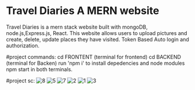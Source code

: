 # Travel Diaries A MERN website
 Travel Diaries is a mern stack website built with mongoDB, node.js,Express.js, React. This website allows users to upload pictures and create, delete, update places they have visited. Token Based Auto login and authorization.

#project commands:
cd FRONTENT (terminal for frontend)
cd BACKEND (terminal for Backen)
run 'npm i' to install depedencies and node modules
npm start in both terminals.

#project sc:
![8](https://github.com/user-attachments/assets/5c8522c1-3310-4591-995e-cea7cff76243)
![5](https://github.com/user-attachments/assets/d6c0f1c5-39da-4410-afe0-d27a443de728)
![7](https://github.com/user-attachments/assets/65d0ff2f-6ec9-47ba-b565-150e8629701e)
![2](https://github.com/user-attachments/assets/41ab6445-4736-4602-a85a-076a44128885)
![1](https://github.com/user-attachments/assets/6fbb8b9f-43f8-499f-a4eb-001c8bff683c)
![3](https://github.com/user-attachments/assets/adef428f-c334-4dc5-9db3-2c76eff6ea10)
